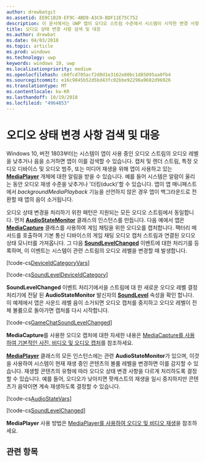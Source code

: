 ```yaml
---
author: drewbatgit
ms.assetid: EE0C1B28-EF9C-4BD9-A3C0-BDF11E75C752
description: 이 문서에서는 UWP 앱이 오디오 스트림 수준에서 시스템이 시작한 변경 사항을 검색하고 이에 대응하는 방법에 대해 설명합니다.
title: 오디오 상태 변경 사항 검색 및 대응
ms.author: drewbat
ms.date: 04/03/2018
ms.topic: article
ms.prod: windows
ms.technology: uwp
keywords: windows 10, uwp
ms.localizationpriority: medium
ms.openlocfilehash: c60fcd705acf2d0d1e3162e80bc1d85095aa0fb4
ms.sourcegitcommit: e16c9845b52d5bd43fc02bbe92296a9682d96926
ms.translationtype: MT
ms.contentlocale: ko-KR
ms.lasthandoff: 10/19/2018
ms.locfileid: "4964853"
---
```

# <a name="detect-and-respond-to-audio-state-changes"></a>오디오 상태 변경 사항 검색 및 대응
Windows 10, 버전 1803부터는 시스템이 앱이 사용 중인 오디오 스트림의 오디오 레벨을 낮추거나 음을 소거하면 앱이 이를 검색할 수 있습니다. 캡처 및 렌더 스트림, 특정 오디오 디바이스 및 오디오 범주, 또는 미디어 재생을 위해 앱이 사용하고 있는 [**MediaPlayer**](https://docs.microsoft.com/en-us/uwp/api/Windows.Media.Playback.MediaPlayer) 개체에 대한 알림을 받을 수 있습니다. 예를 들어 시스템은 알람이 울리는 동안 오디오 재생 수준을 낮추거나 '더킹(duck)'할 수 있습니다. 앱이 앱 매니페스트에서 *backgroundMediaPlayback* 기능을 선언하지 않은 경우 앱이 백그라운드로 전환할 때 앱의 음이 소거됩니다. 

오디오 상태 변경을 처리하기 위한 패턴은 지원되는 모든 오디오 스트림에서 동일합니다. 먼저 [**AudioStateMonitor**](https://docs.microsoft.comuwp/api/windows.media.audio.audiostatemonitor) 클래스의 인스턴스를 만듭니다. 다음 예에서 앱은 [**MediaCapture**](https://msdn.microsoft.com/library/windows/apps/Windows.Media.Capture.MediaCapture) 클래스를 사용하여 게임 채팅을 위한 오디오를 캡처합니다. 팩터리 메서드를 호출하여 기본 통신 디바이스의 게임 채팅 오디오 캡처 스트림과 연결된 오디오 상태 모니터를 가져옵니다.  그 다음 [**SoundLevelChanged**](https://docs.microsoft.com/uwp/api/windows.media.audio.audiostatemonitor.soundlevelchanged) 이벤트에 대한 처리기를 등록하며, 이 이벤트는 시스템이 관련 스트림의 오디오 레벨을 변경할 때 발생합니다.

[!code-cs[DeviceIdCategoryVars](./code/SimpleCameraPreview_Win10/cs/MainPage.xaml.cs#SnippetDeviceIdCategoryVars)]

[!code-cs[SoundLevelDeviceIdCategory](./code/SimpleCameraPreview_Win10/cs/MainPage.xaml.cs#SnippetSoundLevelDeviceIdCategory)]

**SoundLevelChanged** 이벤트 처리기에서을 스트림에 대 한 새로운 오디오 레벨 결정 처리기에 전달 된 **AudioStateMonitor** 발신자의 [**SoundLevel**](https://docs.microsoft.com/uwp/api/windows.media.audio.audiostatemonitor.soundlevel) 속성을 확인 합니다. 이 예제에서 앱은 사운드 레벨 음이 소거되면 오디오 캡처를 중지하고 오디오 레벨이 전체 볼륨으로 돌아가면 캡처를 다시 시작합니다.

[!code-cs[GameChatSoundLevelChanged](./code/SimpleCameraPreview_Win10/cs/MainPage.xaml.cs#SnippetGameChatSoundLevelChanged)]

**MediaCapture**를 사용한 오디오 캡처에 대한 자세한 내용은 [MediaCapture를 사용하여 기본적인 사진, 비디오 및 오디오 캡처](basic-photo-video-and-audio-capture-with-MediaCapture.md)를 참조하세요.

[**MediaPlayer**](https://msdn.microsoft.com/library/windows/apps/Windows.Media.Playback.MediaPlayer) 클래스의 모든 인스턴스에는 관련 **AudioStateMonitor**가 있으며, 이것을 사용하여 시스템이 현재 재생 중인 콘텐츠의 볼륨 레벨을 변경하면 이를 감지할 수 있습니다. 재생할 콘텐츠의 유형에 따라 오디오 상태 변경 사항을 다르게 처리하도록 결정할 수 있습니다. 예를 들어, 오디오가 낮아지면 팟캐스트의 재생을 일시 중지하지만 콘텐츠가 음악이면 계속 재생하도록 결정할 수 있습니다. 

[!code-cs[AudioStateVars](./code/MediaPlayer_RS1/cs/MainPage.xaml.cs#SnippetAudioStateVars)]

[!code-cs[SoundLevelChanged](./code/MediaPlayer_RS1/cs/MainPage.xaml.cs#SnippetSoundLevelChanged)]

**MediaPlayer** 사용 방법은 [MediaPlayer를 사용하여 오디오 및 비디오 재생](play-audio-and-video-with-mediaplayer.md)을 참조하세요. 

## <a name="related-topics"></a>관련 항목